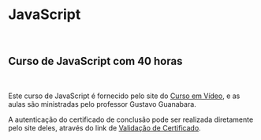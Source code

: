# JavaScript
<br>

 ## Curso de JavaScript com 40 horas
<br>
 
 Este curso de JavaScript é fornecido pelo site do [Curso em Vídeo](https://www.cursoemvideo.com/), e as aulas são ministradas pelo professor Gustavo Guanabara.
 
 A autenticação do certificado de conclusão pode ser realizada diretamente pelo site deles, através do link de [Validação de Certificado](https://www.cursoemvideo.com/validacao-de-certificado/).